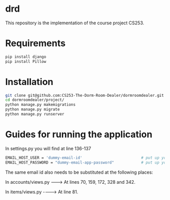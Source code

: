 # drd
This repository is the implementation of the course project CS253.
# Requirements
```python
pip install django
pip install Pillow
```
# Installation
```bash
git clone git@github.com:CS253-The-Dorm-Room-Dealer/dormroomdealer.git # ssh
cd dormroomdealer/project/
python manage.py makemigrations
python manage.py migrate
python manage.py runserver
```
# Guides for running the application

In settings.py you will find at line 136-137

```bash
EMAIL_HOST_USER = 'dummy-email-id'                          # put up your own email id here
EMAIL_HOST_PASSWORD = "dummy-email-app-password"            # put up your own app-generated password
```
The same email id also needs to be substituted at the following places:

In accounts/views.py ---> At lines 70, 159, 172, 328 and 342.

In items/views.py ----> At line 81.

